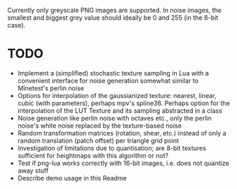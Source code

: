 Currently only greyscale PNG images are supported.
In noise images, the smallest and biggest grey value should ideally be 0 and 255
(in the 8-bit case).

# TODO

* Implement a (simplified) stochastic texture sampling in Lua with a convenient
  interface for noise generation somewhat similar to Minetest's perlin noise
* Options for interpolation of the gaussianized texture:
  nearest, linear, cubic (with parameters), perhaps mpv's spline36.
  Perhaps option for the interpolation of the LUT
  Texture and its sampling abstracted in a class
* Noise generation like perlin noise with octaves etc.,
  only the perlin noise's white noise replaced by the texture-based noise
* Random transformation matrices (rotation, shear, etc.) instead of only a
  random translation (patch offset) per triangle grid point
* Investigation of limitations due to quantisation; are 8-bit textures
  sufficient for heightmaps with this algorithm or not?
* Test if png-lua works correctly with 16-bit images, i.e. does not quantize
  away stuff
* Describe demo usage in this Readme
